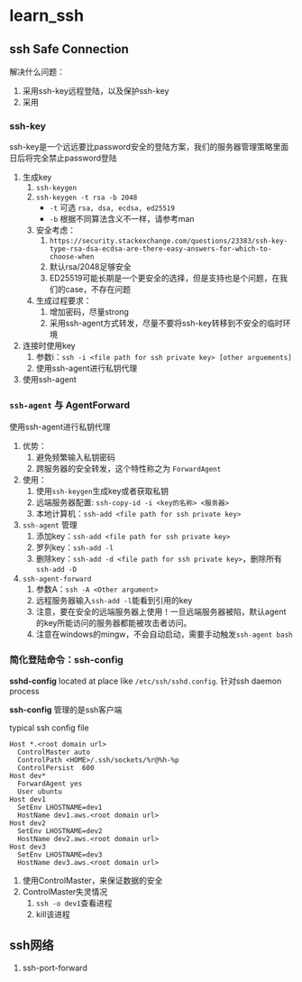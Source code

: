 # learn_ssh

## ssh Safe Connection

解决什么问题：

1. 采用ssh-key远程登陆，以及保护ssh-key
2. 采用

### ssh-key

ssh-key是一个远远要比password安全的登陆方案，我们的服务器管理策略里面日后将完全禁止password登陆

1. 生成key
    1. `ssh-keygen`
    2. `ssh-keygen -t rsa -b 2048`
        * `-t` 可选 `rsa, dsa, ecdsa, ed25519`
        * `-b` 根据不同算法含义不一样，请参考man
    3. 安全考虑：
        1. `https://security.stackexchange.com/questions/23383/ssh-key-type-rsa-dsa-ecdsa-are-there-easy-answers-for-which-to-choose-when`
        2. 默认rsa/2048足够安全
        3. ED25519可能长期是一个更安全的选择，但是支持也是个问题，在我们的case，不存在问题
    4. 生成过程要求：
        1. 增加密码，尽量strong
        2. 采用ssh-agent方式转发，尽量不要将ssh-key转移到不安全的临时环境
2. 连接时使用key
    1. 参数i：`ssh -i <file path for ssh private key> [other arguements]`
    2. 使用ssh-agent进行私钥代理
3. 使用ssh-agent

### `ssh-agent` 与 AgentForward

使用ssh-agent进行私钥代理

1. 优势：
    1. 避免频繁输入私钥密码
    2. 跨服务器的安全转发，这个特性称之为 `ForwardAgent`
2. 使用：
    1. 使用`ssh-keygen`生成key或者获取私钥
    2. 远端服务器配置: `ssh-copy-id -i <key的名称> <服务器>`
    3. 本地计算机：`ssh-add <file path for ssh private key>`
3. `ssh-agent` 管理
    1. 添加key：`ssh-add <file path for ssh private key>`
    2. 罗列key：`ssh-add -l`
    3. 删除key：`ssh-add -d <file path for ssh private key>`，删除所有 `ssh-add -D`
4. `ssh-agent-forward`
    1. 参数A：`ssh -A <Other argument>`
    2. 远程服务器输入`ssh-add -l`能看到引用的key
    3. 注意，要在安全的远端服务器上使用！一旦远端服务器被陷，默认agent的key所能访问的服务器都能被攻击者访问。
    4. 注意在windows的mingw，不会自动启动，需要手动触发`ssh-agent bash`

### 简化登陆命令：ssh-config

**sshd-config** located at place like `/etc/ssh/sshd.config`. 针对ssh daemon process

**ssh-config** 管理的是ssh客户端

typical ssh config file

```log
Host *.<root domain url>
  ControlMaster auto
  ControlPath <HOME>/.ssh/sockets/%r@%h-%p
  ControlPersist  600
Host dev*
  ForwardAgent yes
  User ubuntu
Host dev1
  SetEnv LHOSTNAME=dev1
  HostName dev1.aws.<root domain url>
Host dev2
  SetEnv LHOSTNAME=dev2
  HostName dev2.aws.<root domain url>
Host dev3
  SetEnv LHOSTNAME=dev3
  HostName dev3.aws.<root domain url>
```

1. 使用ControlMaster，来保证数据的安全
2. ControlMaster失灵情况
    1. `ssh -o dev1`查看进程
    2. kill该进程

## ssh网络

1. ssh-port-forward
